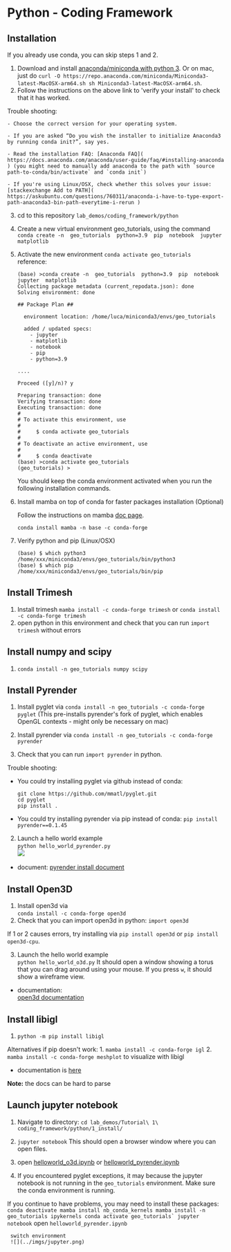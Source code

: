 # Python - Coding Framework

## Installation   
If you already use conda, you can skip steps 1 and 2.
1. Download and install [anaconda/miniconda with python 3](https://docs.anaconda.com/miniconda/install/).
Or on mac, just do
`curl -O https://repo.anaconda.com/miniconda/Miniconda3-latest-MacOSX-arm64.sh
		sh Miniconda3-latest-MacOSX-arm64.sh`.
2. Follow the instructions on the above link to 'verify your install' to check that it has worked.

Trouble shooting:

    - Choose the correct version for your operating system.

    - If you are asked “Do you wish the installer to initialize Anaconda3 by running conda init?”, say yes.

    - Read the installation FAQ: [Anaconda FAQ]( https://docs.anaconda.com/anaconda/user-guide/faq/#installing-anaconda ) (you might need to manually add anaconda to the path with `source path-to-conda/bin/activate` and `conda init`)

    - If you're using Linux/OSX, check whether this solves your issue: [stackexchange Add to PATH]( https://askubuntu.com/questions/760311/anaconda-i-have-to-type-export-path-anaconda3-bin-path-everytime-i-rerun )


3. cd to this repository `lab_demos/coding_framework/python`
4. Create a new virtual environment geo_tutorials, using the command   
````conda create -n  geo_tutorials  python=3.9  pip  notebook  jupyter  matplotlib````

5. Activate the new environment
`conda activate geo_tutorials`  
reference:
    ````
    (base) >conda create -n  geo_tutorials  python=3.9  pip  notebook  jupyter  matplotlib
    Collecting package metadata (current_repodata.json): done
    Solving environment: done
    
    ## Package Plan ##
    
      environment location: /home/luca/miniconda3/envs/geo_tutorials
    
      added / updated specs:
        - jupyter
        - matplotlib
        - notebook
        - pip
        - python=3.9

    ....

    Proceed ([y]/n)? y

    Preparing transaction: done
    Verifying transaction: done
    Executing transaction: done
    #
    # To activate this environment, use
    #
    #     $ conda activate geo_tutorials
    #
    # To deactivate an active environment, use
    #
    #     $ conda deactivate 
    (base) >conda activate geo_tutorials 
    (geo_tutorials) > 
    ````
    You should keep the conda environment activated when you run the following installation commands.
    
6. Install mamba on top of conda for faster packages installation (Optional)

    Follow the instructions on mamba [doc page](https://mamba.readthedocs.io/en/latest/installation.html).

    `conda install mamba -n base -c conda-forge`

7. Verify python and pip (Linux/OSX)
    ````
    (base) $ which python3
    /home/xxx/miniconda3/envs/geo_tutorials/bin/python3
    (base) $ which pip
    /home/xxx/miniconda3/envs/geo_tutorials/bin/pip
    ```` 

## Install Trimesh 

1. Install trimesh
   `mamba install -c conda-forge trimesh`
   or
   `conda install -c conda-forge trimesh`
2. open python in this environment and check that you can run `import trimesh` without errors


## Install numpy and scipy
1. `conda install -n geo_tutorials numpy scipy`

## Install Pyrender

1. Install pyglet via `conda install -n geo_tutorials -c conda-forge pyglet`
(This pre-installs pyrender's fork of pyglet, which enables OpenGL contexts - might only be necessary on mac)

2. Install pyrender via `conda install -n geo_tutorials -c conda-forge pyrender`
3. Check that you can run `import pyrender` in python.

Trouble shooting:
- You could try installing pyglet via github instead of conda:
    ```
    git clone https://github.com/mmatl/pyglet.git
    cd pyglet
    pip install .
   ```
- You could try installing pyrender via pip instead of conda:
   `pip install pyrender==0.1.45` 
   

2. Launch a hello world example    
    `python hello_world_pyrender.py `  
    ![]( ../imgs/hello.jpg )
    
* document: 
[pyrender install document](https://pyrender.readthedocs.io/en/latest/install/index.html)  


## Install Open3D 

1. Install open3d via  
    `conda install -c conda-forge open3d`
2. Check that you can import open3d in python:
    `import open3d`
    
If 1 or 2 causes errors, try installing via
    `pip install open3d` or `pip install open3d-cpu`.

3. Launch the hello world example    
    `python hello_world_o3d.py`
    It should open a window showing a torus that you can drag around using your mouse.
    If you press `w`, it should show a wireframe view.
    
* documentation:  
[open3d documentation](http://www.open3d.org/docs/release/introduction.html)  


## Install libigl

1. `python -m pip install libigl`

Alternatives if pip doesn't work:
    1. `mamba install -c conda-forge igl`
    2. `mamba install -c conda-forge meshplot` to visualize with libigl

* documentation is [here](https://libigl.github.io/libigl-python-bindings/igl_docs/)

**Note:** the docs can be hard to parse




    
## Launch jupyter notebook
1. Navigate to directory: `cd lab_demos/Tutorial\ 1\ coding_framework/python/1_install/`  
2. `jupyter notebook`
    This should open a browser window where you can open files.
3. open [helloworld_o3d.ipynb](helloworld_o3d.ipynb) or [helloworld_pyrender.ipynb](helloworld_pyrender.ipynb)

4. If you encountered pyglet exceptions, it may because the jupyter notebook is not running in the `geo_tutorials` environment.  Make sure the conda environment is running.

If you continue to have problems, you may need to install these packages:
     ````
     conda deactivate
     mamba install nb_conda_kernels
     mamba install -n geo_tutorials ipykernels
     conda activate geo_tutorials`
     jupyter notebook
     ````
     open `helloworld_pyrender.ipynb`

     switch environment  
     ![](../imgs/jupyter.png)



